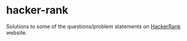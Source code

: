 # hacker-rank

Solutions to some of the questions/problem statements on [HackerRank](https://www.hackerrank.com) website.
